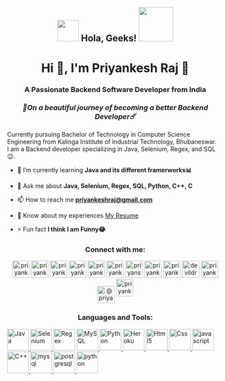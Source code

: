 <h2 align="center"><img src="https://media.giphy.com/media/hvRJCLFzcasrR4ia7z/giphy.gif" width="50"> Hola, Geeks! <img src="https://i.pinimg.com/originals/8a/a4/59/8aa4595fb24b6ed585dddac4622b2445.gif" width="80"></h2>

<h1 align="center">Hi 👋, I'm Priyankesh Raj 👾</h1>
<h3 align="center">A Passionate Backend Software Developer from India</h3>
<h3 align="center"><i><b> 🌈On a beautiful journey of becoming a better Backend Developer☄️</b></i></h3>
Currently pursuing Bachelor of Technology in Computer Science Engineering from Kalinga Institute of Industrial Technology, Bhubaneswar.  
<br>I am a Backend developer specializing in Java, Selenium, Regex, and SQL😉. 
<!-- 
<p align="center"> <img src="https://komarev.com/ghpvc/?username=priyankeshraj&label=Profile%20views&color=0e75b6&style=flat" alt="priyankeshraj" /> </p>

<p align="center"> <a href="https://github.com/ryo-ma/github-profile-trophy"><img src="https://github-profile-trophy.vercel.app/?username=priyankeshraj" alt="priyankeshraj" /></a> </p>

<p align="center"> <a href="https://twitter.com/priyankeshraj" target="blank"><img src="https://img.shields.io/twitter/follow/priyankeshraj?logo=twitter&style=for-the-badge" alt="priyankeshraj" /></a> </p> -->

- 🌱 I’m currently learning **Java and its different framerworks📊**

- 💬 Ask me about **Java, Selenium, Regex, SQL, Python, C++, C**

- 📫 How to reach me **priyankeshraj@gmail.com**

- 📄 Know about my experiences [My Resume](https://drive.google.com/file/d/1EtgsAEUxe9wKHnHqFoZztqoHc0AZeRRQ/view?usp=sharing)

- ⚡ Fun fact **I think I am Funny😂**

<h3 align="center">Connect with me:</h3>
<p align="center">
<a href="https://codepen.io/priyankeshraj" target="blank"><img src="https://img.icons8.com/ios/150/000000/codepen.png" alt="priyankeshraj" height="40" width="40" /></a>
<a href="https://twitter.com/priyankeshraj" target="blank"><img src="https://img.icons8.com/color/144/000000/twitter.png" alt="priyankeshraj" height="40" width="40" /></a>
<a href="https://linkedin.com/in/priyankeshraj" target="blank"><img src="https://img.icons8.com/fluency/48/000000/linkedin.png" alt="priyankeshraj" height="40" width="40" /></a>
<a href="https://stackoverflow.com/users/priyankesh-raj" target="blank"><img src="https://img.icons8.com/external-tal-revivo-shadow-tal-revivo/96/000000/external-stack-overflow-is-a-question-and-answer-site-for-professional-logo-shadow-tal-revivo.png" alt="priyankesh-raj" height="40" width="40" /></a>
<a href="https://kaggle.com/priyankeshraj" target="blank"><img src="https://img.icons8.com/windows/128/000000/kaggle.png" alt="priyankeshraj" height="40" width="40" /></a>
<a href="https://fb.com/priyankesh raj" target="blank"><img src="https://img.icons8.com/fluency/144/000000/facebook-new.png" alt="priyankesh raj" height="40" width="40" /></a>
<a href="https://instagram.com/priyansh82" target="blank"><img src="https://img.icons8.com/fluency/144/000000/instagram-new.png" alt="priyansh82" height="40" width="40" /></a>
<a href="https://www.codechef.com/users/priyankeshraj" target="blank"><img src="https://img.icons8.com/color/144/000000/codechef.png" alt="priyankeshraj" height="40" width="40" /></a>
<a href="https://www.hackerrank.com/priyankeshraj" target="blank"><img src="https://img.icons8.com/external-tal-revivo-color-tal-revivo/96/000000/external-hackerrank-is-a-technology-company-that-focuses-on-competitive-programming-logo-color-tal-revivo.png" alt="priyankeshraj" height="40" width="40" /></a>
<a href="https://codeforces.com/profile/devildrago999" target="blank"><img src="https://img.icons8.com/external-tal-revivo-color-tal-revivo/96/000000/external-codeforces-programming-competitions-and-contests-programming-community-logo-color-tal-revivo.png" alt="devildrago999" height="40" width="40" /></a>
<a href="https://www.leetcode.com/priyankeshraj" target="blank"><img src="https://img.icons8.com/external-tal-revivo-color-tal-revivo/96/000000/external-level-up-your-coding-skills-and-quickly-land-a-job-logo-color-tal-revivo.png" alt="priyankeshraj" height="40" width="40" /></a>
<a href="https://www.hackerearth.com/@priyankeshraj" target="blank"><img align="center" src="https://cdn.jsdelivr.net/npm/simple-icons@3.0.1/icons/hackerearth.svg" alt="@priyankeshraj" height="40" width="40" /></a>
<a href="https://auth.geeksforgeeks.org/user/priyankeshraj" target="blank"><img src="https://img.icons8.com/color/144/000000/GeeksforGeeks.png" alt="priyankeshraj" height="40" width="40" /></a>
</p>

<h3 align="center">Languages and Tools:</h3>
<p align="left"> <a href="https://www.java.com/" target="_blank"><img src="https://img.icons8.com/color/144/000000/java-coffee-cup-logo--v1.png" alt="Java" width="50" height="50"/> </a> <a href="https://www.selenium.dev/" target="_blank"><img src="https://img.icons8.com/office/160/000000/selenium-test-automation.png" alt="Selenium" width="50" height="50"/> </a> <a href="https://docs.oracle.com/javase/7/docs/api/java/util/regex/Pattern.html" target="_blank"><img src="https://img.icons8.com/officel/80/000000/regex.png" alt="Regex" width="50" height="50"/></a>  <a href="https://www.mysql.com/" target="_blank"> <img src="https://img.icons8.com/external-flat-juicy-fish/60/000000/external-sql-coding-and-development-flat-flat-juicy-fish.png" alt="MySQL" width="50" height="50"/> </a> <a href="https://www.python.org/" target="_blank"><img src="https://img.icons8.com/color/144/000000/python--v1.png" alt="Python" width="50" height="50"/> </a><a href="https://heroku.com" target="_blank"> <img src="https://img.icons8.com/color/144/000000/heroku.png" alt="Heroku" width="50" height="50"/> </a> <a href="https://www.w3.org/html/" target="_blank"> <img src="https://img.icons8.com/color/144/000000/html-5--v1.png" alt="Html5" width="50" height="50"/> </a> <a href="https://www.w3schools.com/css/" target="_blank"> <img src="https://img.icons8.com/color/150/000000/css3.png" alt="Css" width="50" height="50"/> </a> <a href="https://developer.mozilla.org/en-US/docs/Web/JavaScript" target="_blank"> <img src="https://img.icons8.com/color/144/000000/javascript--v1.png" alt="javascript" width="50" height="50"/> </a> <a href="https://www.cplusplus.com/doc/tutorial/" target="_blank"> <img src="https://img.icons8.com/color/144/000000/c-plus-plus-logo.png" alt="C++" width="50" height="50"/> </a> <a href="https://www.programiz.com/c-programming" target="_blank"> <img src="https://img.icons8.com/color/144/000000/c-programming.png" alt="mysql" width="50" height="50"/> </a> <a href="https://www.postgresql.org" target="_blank"> <img src="https://img.icons8.com/color/144/000000/postgreesql.png" alt="postgresql" width="50" height="50"/> </a> <a href="https://neo4j.com/" target="_blank"> <img src="https://img.icons8.com/external-tal-revivo-shadow-tal-revivo/96/000000/external-neo4j-a-graph-database-management-system-developed-logo-shadow-tal-revivo.png" alt="python" width="50" height="50"/> </a> </p>

<!-- <p><img align="left" src="https://github-readme-stats.vercel.app/api/top-langs?username=priyankeshraj&show_icons=true&locale=en&layout=compact" alt="priyankeshraj" /></p>

<p>&nbsp;<img align="center" src="https://github-readme-stats.vercel.app/api?username=priyankeshraj&show_icons=true&locale=en" alt="priyankeshraj" /></p>

<p><img align="center" src="https://github-readme-streak-stats.herokuapp.com/?user=priyankeshraj&" alt="priyankeshraj" /></p>
 -->

